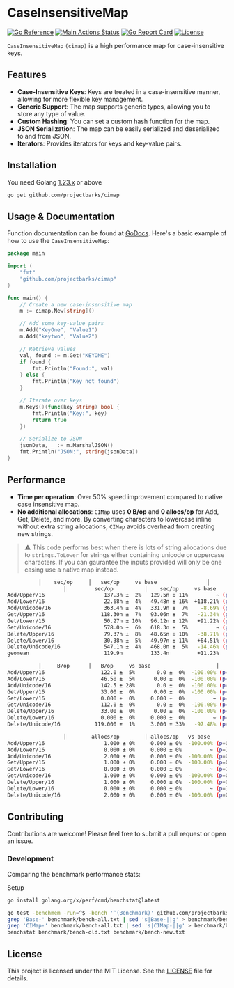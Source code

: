 # CaseInsensitiveMap

[![Go Reference](https://pkg.go.dev/badge/github.com/projectbarks/cimap.svg)](https://pkg.go.dev/github.com/projectbarks/cimap)
[![Main Actions Status](https://github.com/projectbarks/cimap/workflows/Go/badge.svg)](https://github.com/projectbarks/cimap/actions)
[![Go Report Card](https://goreportcard.com/badge/github.com/projectbarks/cimap)](https://goreportcard.com/report/github.com/projectbarks/cimap)
[![License](https://img.shields.io/badge/license-MIT-blue.svg)](./LICENSE.md)

`CaseInsensitiveMap` `(cimap)` is a high performance map for case-insensitive keys.

## Features

- **Case-Insensitive Keys**: Keys are treated in a case-insensitive manner, allowing for more flexible key management.
- **Generic Support**: The map supports generic types, allowing you to store any type of value.
- **Custom Hashing**: You can set a custom hash function for the map.
- **JSON Serialization**: The map can be easily serialized and deserialized to and from JSON.
- **Iterators**: Provides iterators for keys and key-value pairs.

## Installation

You need Golang [1.23.x](https://go.dev/dl/) or above

```bash
go get github.com/projectbarks/cimap
```

## Usage & Documentation

Function documentation can be found at [GoDocs](https://pkg.go.dev/github.com/projectbarks/cimap). Here's a basic example of how to use the `CaseInsensitiveMap`:

```go
package main

import (
	"fmt"
	"github.com/projectbarks/cimap"
)

func main() {
	// Create a new case-insensitive map
	m := cimap.New[string]()

	// Add some key-value pairs
	m.Add("KeyOne", "Value1")
	m.Add("keytwo", "Value2")

	// Retrieve values
	val, found := m.Get("KEYONE")
	if found {
		fmt.Println("Found:", val)
	} else {
		fmt.Println("Key not found")
	}

	// Iterate over keys
	m.Keys()(func(key string) bool {
		fmt.Println("Key:", key)
		return true
	})

	// Serialize to JSON
	jsonData, _ := m.MarshalJSON()
	fmt.Println("JSON:", string(jsonData))
}
```

## Performance

- **Time per operation**: Over 50% speed improvement compared to native case insensitive map.
- **No additional allocations**: `CIMap` uses **0 B/op** and **0 allocs/op** for Add, Get, Delete, and more. By converting characters to lowercase inline without extra string allocations, `CIMap` avoids overhead from creating new strings.

> :warning: This code performs best when there is lots of string allocations due to `strings.ToLower` 
>			for strings either containing unicode or uppercase characters. If you can gaurantee
>           the inputs provided will only be one casing use a native map instead.

```bash
          │    sec/op     │   sec/op     vs base                │
                  │         sec/op          │    sec/op     vs base                 │
Add/Upper/16                   137.3n ±  2%   129.5n ± 11%         ~ (p=0.105 n=10)
Add/Lower/16                   22.68n ±  4%   49.48n ± 16%  +118.21% (p=0.000 n=10)
Add/Unicode/16                 363.4n ±  4%   331.9n ±  7%    -8.69% (p=0.000 n=10)
Get/Upper/16                  118.30n ±  7%   93.06n ±  7%   -21.34% (p=0.000 n=10)
Get/Lower/16                   50.27n ± 10%   96.12n ± 12%   +91.22% (p=0.000 n=10)
Get/Unicode/16                 578.0n ±  6%   618.3n ±  5%         ~ (p=0.052 n=10)
Delete/Upper/16                79.37n ±  8%   48.65n ± 10%   -38.71% (p=0.000 n=10)
Delete/Lower/16                30.38n ±  5%   49.97n ± 11%   +64.51% (p=0.000 n=10)
Delete/Unicode/16              547.1n ±  4%   468.0n ±  5%   -14.46% (p=0.000 n=10)
geomean                        119.9n         133.4n         +11.23%
```

```bash
          │     B/op      │   B/op     vs base                     │
Add/Upper/16                  122.0 ±  5%       0.0 ±  0%  -100.00% (p=0.000 n=10)
Add/Lower/16                  46.50 ±  5%      0.00 ±  0%  -100.00% (p=0.000 n=10)
Add/Unicode/16                142.5 ± 28%       0.0 ±  0%  -100.00% (p=0.000 n=10)
Get/Upper/16                  33.00 ±  0%      0.00 ±  0%  -100.00% (p=0.000 n=10)
Get/Lower/16                  0.000 ±  0%     0.000 ±  0%         ~ (p=1.000 n=10) ¹
Get/Unicode/16                112.0 ±  0%       0.0 ±  0%  -100.00% (p=0.000 n=10)
Delete/Upper/16               33.00 ±  0%      0.00 ±  0%  -100.00% (p=0.000 n=10)
Delete/Lower/16               0.000 ±  0%     0.000 ±  0%         ~ (p=1.000 n=10) ¹
Delete/Unicode/16           119.000 ±  1%     3.000 ± 33%   -97.48% (p=0.000 n=10)
```

```bash
                  │        allocs/op        │ allocs/op   vs base                     │
Add/Upper/16                   1.000 ± 0%     0.000 ± 0%  -100.00% (p=0.000 n=10)
Add/Lower/16                   0.000 ± 0%     0.000 ± 0%         ~ (p=1.000 n=10) ¹
Add/Unicode/16                 2.000 ± 0%     0.000 ± 0%  -100.00% (p=0.000 n=10)
Get/Upper/16                   1.000 ± 0%     0.000 ± 0%  -100.00% (p=0.000 n=10)
Get/Lower/16                   0.000 ± 0%     0.000 ± 0%         ~ (p=1.000 n=10) ¹
Get/Unicode/16                 1.000 ± 0%     0.000 ± 0%  -100.00% (p=0.000 n=10)
Delete/Upper/16                1.000 ± 0%     0.000 ± 0%  -100.00% (p=0.000 n=10)
Delete/Lower/16                0.000 ± 0%     0.000 ± 0%         ~ (p=1.000 n=10) ¹
Delete/Unicode/16              2.000 ± 0%     0.000 ± 0%  -100.00% (p=0.000 n=10)
```

## Contributing

Contributions are welcome! Please feel free to submit a pull request or open an issue.

### Development

Comparing the benchmark performance stats:

Setup 
```bash
go install golang.org/x/perf/cmd/benchstat@latest
```

```bash
go test -benchmem -run=^$ -bench '^(Benchmark)' github.com/projectbarks/cimap -count=10 > benchmark/bench-all.txt
grep 'Base-' benchmark/bench-all.txt | sed 's|Base-||g' > benchmark/bench-old.txt
grep 'CIMap-' benchmark/bench-all.txt | sed 's|CIMap-||g' > benchmark/bench-new.txt
benchstat benchmark/bench-old.txt benchmark/bench-new.txt

```

## License

This project is licensed under the MIT License. See the [LICENSE](LICENSE) file for details.
